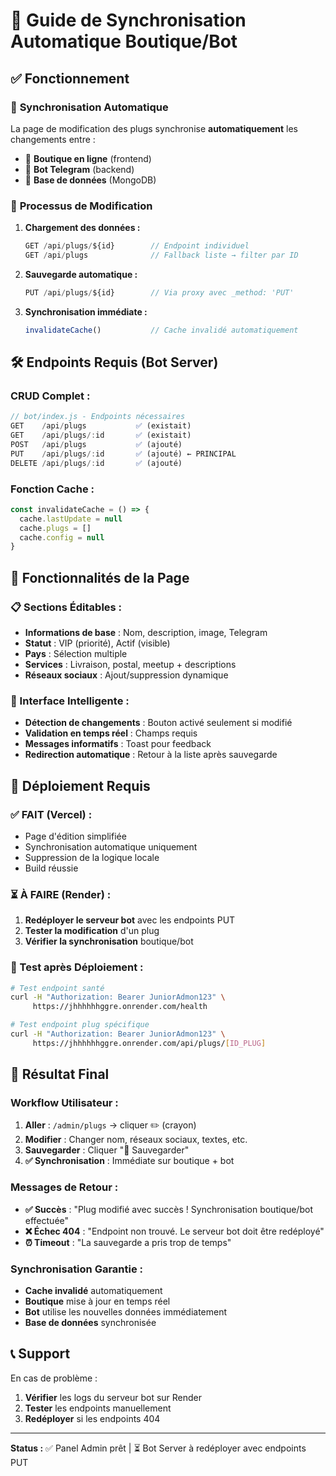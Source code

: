 # 🚀 Guide de Synchronisation Automatique Boutique/Bot

## ✅ Fonctionnement

### 🔄 **Synchronisation Automatique**
La page de modification des plugs synchronise **automatiquement** les changements entre :
- 🏪 **Boutique en ligne** (frontend)
- 🤖 **Bot Telegram** (backend) 
- 💾 **Base de données** (MongoDB)

### 📝 **Processus de Modification**

1. **Chargement des données :**
   ```javascript
   GET /api/plugs/${id}        // Endpoint individuel
   GET /api/plugs              // Fallback liste → filter par ID
   ```

2. **Sauvegarde automatique :**
   ```javascript
   PUT /api/plugs/${id}        // Via proxy avec _method: 'PUT'
   ```

3. **Synchronisation immédiate :**
   ```javascript
   invalidateCache()           // Cache invalidé automatiquement
   ```

## 🛠️ **Endpoints Requis (Bot Server)**

### **CRUD Complet :**
```javascript
// bot/index.js - Endpoints nécessaires
GET    /api/plugs           ✅ (existait)
GET    /api/plugs/:id       ✅ (existait) 
POST   /api/plugs           ✅ (ajouté)
PUT    /api/plugs/:id       ✅ (ajouté) ← PRINCIPAL
DELETE /api/plugs/:id       ✅ (ajouté)
```

### **Fonction Cache :**
```javascript
const invalidateCache = () => {
  cache.lastUpdate = null
  cache.plugs = []
  cache.config = null
}
```

## 🎯 **Fonctionnalités de la Page**

### **📋 Sections Éditables :**
- **Informations de base** : Nom, description, image, Telegram
- **Statut** : VIP (priorité), Actif (visible)
- **Pays** : Sélection multiple 
- **Services** : Livraison, postal, meetup + descriptions
- **Réseaux sociaux** : Ajout/suppression dynamique

### **💾 Interface Intelligente :**
- **Détection de changements** : Bouton activé seulement si modifié
- **Validation en temps réel** : Champs requis
- **Messages informatifs** : Toast pour feedback
- **Redirection automatique** : Retour à la liste après sauvegarde

## 🚨 **Déploiement Requis**

### **✅ FAIT (Vercel) :**
- Page d'édition simplifiée
- Synchronisation automatique uniquement
- Suppression de la logique locale
- Build réussie

### **⏳ À FAIRE (Render) :**
1. **Redéployer le serveur bot** avec les endpoints PUT
2. **Tester la modification** d'un plug
3. **Vérifier la synchronisation** boutique/bot

### **🧪 Test après Déploiement :**
```bash
# Test endpoint santé
curl -H "Authorization: Bearer JuniorAdmon123" \
     https://jhhhhhhggre.onrender.com/health

# Test endpoint plug spécifique  
curl -H "Authorization: Bearer JuniorAdmon123" \
     https://jhhhhhhggre.onrender.com/api/plugs/[ID_PLUG]
```

## 🎯 **Résultat Final**

### **Workflow Utilisateur :**
1. **Aller** : `/admin/plugs` → cliquer ✏️ (crayon)
2. **Modifier** : Changer nom, réseaux sociaux, textes, etc.
3. **Sauvegarder** : Cliquer "💾 Sauvegarder"
4. **✅ Synchronisation** : Immédiate sur boutique + bot

### **Messages de Retour :**
- **✅ Succès** : "Plug modifié avec succès ! Synchronisation boutique/bot effectuée"
- **❌ Échec 404** : "Endpoint non trouvé. Le serveur bot doit être redéployé"
- **⏰ Timeout** : "La sauvegarde a pris trop de temps"

### **Synchronisation Garantie :**
- **Cache invalidé** automatiquement
- **Boutique** mise à jour en temps réel
- **Bot** utilise les nouvelles données immédiatement
- **Base de données** synchronisée

## 📞 **Support**

En cas de problème :
1. **Vérifier** les logs du serveur bot sur Render
2. **Tester** les endpoints manuellement
3. **Redéployer** si les endpoints 404

---

**Status :** ✅ Panel Admin prêt | ⏳ Bot Server à redéployer avec endpoints PUT